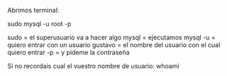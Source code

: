 Abrimos terminal:

sudo mysql -u root -p

sudo = el superusuario va a hacer algo
mysql = ejecutamos mysql
-u = quiero entrar con un usuario
gustavo = el nombre del usuario con el cual quiero entrar
-p = y pideme la contraseña

Si no recordais cual el vuestro nombre de usuario:
whoami

